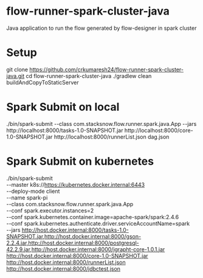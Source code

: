 # flow-runner-spark-cluster-java
Java application to run the flow generated by flow-designer in spark cluster

# Setup
git clone https://github.com/crkumaresh24/flow-runner-spark-cluster-java.git
cd flow-runner-spark-cluster-java
./gradlew clean buildAndCopyToStaticServer

# Spark Submit on local
./bin/spark-submit --class com.stacksnow.flow.runner.spark.java.App --jars http://localhost:8000/tasks-1.0-SNAPSHOT.jar http://localhost:8000/core-1.0-SNAPSHOT.jar  http://localhost:8000/runnerList.json dag.json

# Spark Submit on kubernetes
./bin/spark-submit \
    --master k8s://https://kubernetes.docker.internal:6443 \
    --deploy-mode client \
    --name spark-pi \
    --class com.stacksnow.flow.runner.spark.java.App \
    --conf spark.executor.instances=2 \
    --conf spark.kubernetes.container.image=apache-spark/spark:2.4.6 \
    --conf spark.kubernetes.authenticate.driver.serviceAccountName=spark \
    --jars http://host.docker.internal:8000/tasks-1.0-SNAPSHOT.jar,http://host.docker.internal:8000/gson-2.2.4.jar,http://host.docker.internal:8000/postgresql-42.2.9.jar,http://host.docker.internal:8000/jgrapht-core-1.0.1.jar \
    http://host.docker.internal:8000/core-1.0-SNAPSHOT.jar  http://host.docker.internal:8000/runnerList.json http://host.docker.internal:8000/jdbctest.json

